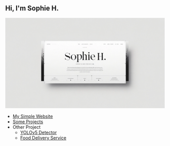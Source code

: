 ## Hi, I'm Sophie H.
![](https://github.com/chihyu0917/chihyu0917.github.io/blob/main/header.png)
- [My Simple Website](https://chihyu0917.github.io/)
- [Some Projects](https://github.com/chihyu0917/Project)
- Other Project
  - [YOLOv5 Detector](https://github.com/chihyu0917/YOLOv5_detector)
  - [Food Delivery Service](https://github.com/chihyu0917/Food_Delivery_Service)
